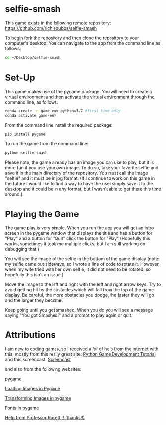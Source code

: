 # selfie-smash

This game exists in the following remote repository: https://github.com/richiebubbs/selfie-smash

To begin fork the repository and then clone the repository to your computer's desktop.  You can navigate to the app from the command line as follows:

```sh
cd ~/Desktop/selfie-smash
```


# Set-Up

This game makes use of the pygame package.  You will need to create a virtual environment and then activate the virtual environment through the command line, as follows:

```sh
conda create -n game-env python=3.7 #first time only
conda activate game-env
```

From the command line install the required package:

```sh
pip install pygame
```

To run the game from the command line:

```sh
python selfie-smash
```

Please note, the game already has an image you can use to play, but it is more fun if you use your own image.  To do so, take your favorite selfie and save it in the main directory of the repository.  You must call the image "selfie" and it must be in jpg format.  (If I continue to work on this game in the future I would like to find a way to have the user simply save it to the desktop and it could be in any format, but I wasn't able to get there this time around.)

# Playing the Game

The game play is very simple.  When you run the app you will get an intro screen in the pygame window that displays the title and has a button for "Play" and a button for "Quit" click the button for "Play" (Hopefully this works, sometimes it took me multiple clicks, but I am still working on debugging that.)

You will see the image of the selfie in the bottom of the game display (note: my selfie came out sideways, so I wrote a line of code to rotate it.  However, when my wife tried with her own selfie, it did not need to be rotated, so hopefully this isn't an issue.)

Move the image to the left and right with the left and right arrow keys.  Try to avoid getting hit by the obstacles which will fall from the top of the game display.  Be careful, the more obstacles you dodge, the faster they will go and the larger they become!

Keep going until you get smashed.  When you do you will see a message saying "You got Smashed!" and a prompt to play again or quit.

# Attributions
I am new to coding games, so I received a *lot* of help from the internet with this, mostly from this really great site:
[Python Game Development Tutorial](https://pythonprogramming.net/game-development-tutorials/) <br> and this screencast: 
[Screencast](https://youtu.be/P-UuVITG7Vg?list=PLQVvvaa0QuDdLkP8MrOXLe_rKuf6r80KO)

and also from the following websites:

[pygame](https://www.pygame.org/)

[Loading Images in Pygame](https://stackoverflow.com/questions/20160477/loading-images-in-pygame)

[Transforming Images in pygame](https://www.pygame.org/docs/ref/transform.html)

[Fonts in pygame](https://stackoverflow.com/questions/38001898/what-fonts-can-i-use-with-pygame-font-font)

[Help from Professor Rosetti!! (thanks!!)](https://github.com/s2t2/a-ppb-python-game)

